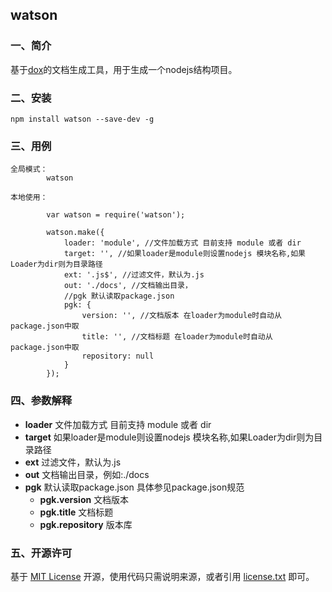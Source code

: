 ## watson

### 一、简介

基于[dox](https://github.com/tj/dox)的文档生成工具，用于生成一个nodejs结构项目。


### 二、安装

    npm install watson --save-dev -g
    
     
### 三、用例
	
    全局模式：
            watson 

    本地使用：

            var watson = require('watson');

            watson.make({
                loader: 'module', //文件加载方式 目前支持 module 或者 dir
                target: '', //如果loader是module则设置nodejs 模块名称,如果Loader为dir则为目录路径
                ext: '.js$', //过滤文件，默认为.js
                out: './docs', //文档输出目录，
                //pgk 默认读取package.json
                pgk: {
                    version: '', //文档版本 在loader为module时自动从package.json中取
                    title: '', //文档标题 在loader为module时自动从package.json中取
                    repository: null
                }
            });

    
      
### 四、参数解释

* **loader** 文件加载方式 目前支持 module 或者 dir
* **target** 如果loader是module则设置nodejs 模块名称,如果Loader为dir则为目录路径
* **ext**    过滤文件，默认为.js
* **out**    文档输出目录，例如:./docs
* **pgk**    默认读取package.json 具体参见package.json规范
    * **pgk.version** 文档版本
    * **pgk.title** 文档标题
    * **pgk.repository** 版本库

     

### 五、开源许可
基于 [MIT License](http://zh.wikipedia.org/wiki/MIT_License) 开源，使用代码只需说明来源，或者引用 [license.txt](https://github.com/sofish/typo.css/blob/master/license.txt) 即可。